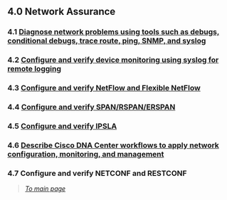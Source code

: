 ## 4.0 Network Assurance  


### 4.1 [Diagnose network problems using tools such as debugs, conditional debugs, trace route, ping, SNMP, and syslog](https://github.com/network-dluong/CCNP-ENCOR/blob/4.0-Network-Assurance/4.1%20Diagnose%20network%20problems%20using%20tools%20such%20as%20debugs,%20conditional%20debugs,%20trace%20route,%20ping,%20SNMP,%20and%20syslog.md)  


### 4.2 [Configure and verify device monitoring using syslog for remote logging](https://github.com/network-dluong/CCNP-ENCOR/blob/4.0-Network-Assurance/4.2%20Configure%20and%20verify%20device%20monitoring%20using%20syslog%20for%20remote%20logging.md)  


### 4.3 [Configure and verify NetFlow and Flexible NetFlow](https://github.com/network-dluong/CCNP-ENCOR/blob/4.0-Network-Assurance/4.3%20Configure%20and%20verify%20NetFlow%20and%20Flexible%20NetFlow.md)  


### 4.4 [Configure and verify SPAN/RSPAN/ERSPAN](https://github.com/network-dluong/CCNP-ENCOR/blob/4.0-Network-Assurance/4.4%20Configure%20and%20verify%20SPAN,%20RSPAN,%20ERSPAN.md)  


### 4.5 [Configure and verify IPSLA](https://github.com/network-dluong/CCNP-ENCOR/blob/4.0-Network-Assurance/4.5%20Configure%20and%20verify%20IPSLA.md)  


### 4.6 [Describe Cisco DNA Center workflows to apply network configuration, monitoring, and management](https://github.com/network-dluong/CCNP-ENCOR/blob/4.0-Network-Assurance/4.6%20Describe%20Cisco%20DNA%20Center%20workflows%20to%20apply%20network%20configuration%2C%20monitoring%2C%20and%20management.md)  


### 4.7 Configure and verify NETCONF and RESTCONF  


> *[To main page](https://github.com/network-dluong/CCNP-ENCOR/tree/master)*
